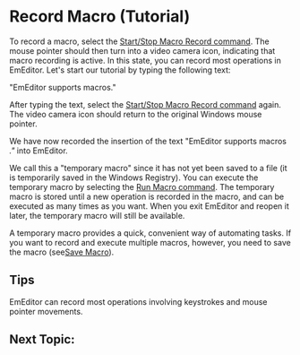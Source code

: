 # Record Macro (Tutorial)

To record a macro, select the [Start/Stop Macro Record command](../../cmd/macros/quick_macro_record).
The mouse pointer should then turn into a video camera icon, indicating that
macro recording is active.
In this state, you can record most operations in EmEditor.
Let's start our tutorial by typing the following text:

"EmEditor supports macros."

After typing the text, select the [Start/Stop Macro Record command](../../cmd/macros/quick_macro_record) again.
The video camera icon should return to the original Windows mouse pointer.

We have now recorded the insertion of the text "EmEditor supports macros _."_ into EmEditor.

We call this a "temporary macro" since it has not yet been saved to a file
(it is temporarily saved in the Windows Registry). You can execute the temporary
macro by selecting the
[Run Macro command](../../cmd/macros/quick_macro_run). The temporary macro is stored until a new operation is recorded in the macro, and can be executed as many times as you want. When you exit EmEditor and reopen it later, the
temporary macro will still be available.

A temporary macro provides a quick, convenient way of automating tasks.
If you want to record and execute multiple macros, however, you need to save the macro
(see[Save Macro](tutorial_save)).

## Tips

EmEditor can record most operations involving keystrokes and mouse pointer movements.

## Next Topic:
